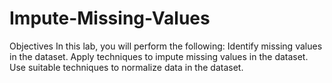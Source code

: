 # Impute-Missing-Values
Objectives In this lab, you will perform the following:  Identify missing values in the dataset.  Apply techniques to impute missing values in the dataset.  Use suitable techniques to normalize data in the dataset.
